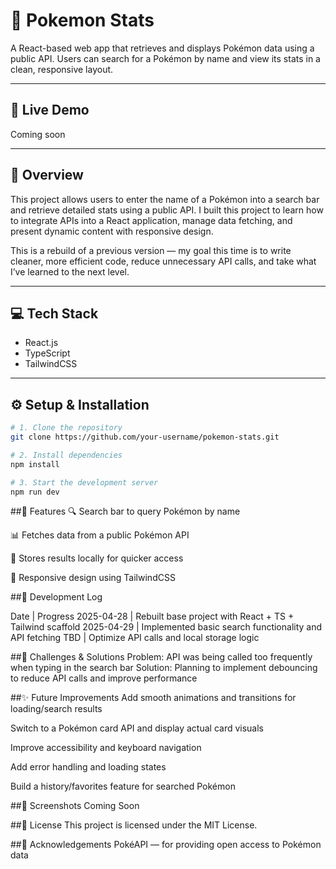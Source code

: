 # 🧬 Pokemon Stats

A React-based web app that retrieves and displays Pokémon data using a public API. Users can search for a Pokémon by name and view its stats in a clean, responsive layout.

---

## 🚀 Live Demo

Coming soon

---

## 🧠 Overview

This project allows users to enter the name of a Pokémon into a search bar and retrieve detailed stats using a public API. I built this project to learn how to integrate APIs into a React application, manage data fetching, and present dynamic content with responsive design.

This is a rebuild of a previous version — my goal this time is to write cleaner, more efficient code, reduce unnecessary API calls, and take what I’ve learned to the next level.

---

## 💻 Tech Stack

- React.js
- TypeScript
- TailwindCSS

---

## ⚙️ Setup & Installation

```bash
# 1. Clone the repository
git clone https://github.com/your-username/pokemon-stats.git

# 2. Install dependencies
npm install

# 3. Start the development server
npm run dev
```

##📝 Features
🔍 Search bar to query Pokémon by name

📊 Fetches data from a public Pokémon API

💾 Stores results locally for quicker access

📱 Responsive design using TailwindCSS


##📅 Development Log

Date | Progress
2025-04-28 | Rebuilt base project with React + TS + Tailwind scaffold
2025-04-29 | Implemented basic search functionality and API fetching
TBD | Optimize API calls and local storage logic

##🐞 Challenges & Solutions
Problem: API was being called too frequently when typing in the search bar
Solution: Planning to implement debouncing to reduce API calls and improve performance

##✨ Future Improvements
 Add smooth animations and transitions for loading/search results

 Switch to a Pokémon card API and display actual card visuals

 Improve accessibility and keyboard navigation

 Add error handling and loading states

 Build a history/favorites feature for searched Pokémon

##📸 Screenshots
Coming Soon

##📜 License
This project is licensed under the MIT License.

##🙌 Acknowledgements
PokéAPI — for providing open access to Pokémon data
